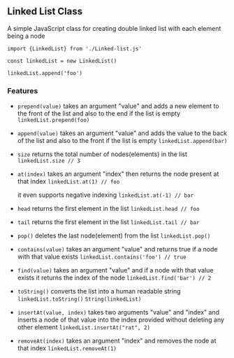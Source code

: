 ## Linked List Class 

A simple JavaScript class for creating double linked list with each element being a node

`import {LinkedList} from './Linked-list.js'`

`const linkedList = new LinkedList()`

`linkedList.append('foo')`

### Features

- `prepend(value)` takes an argument "value" and adds a new element to the front of the list and also to the end if the list is empty
  `linkedList.prepend(foo)`
  
- `append(value)` takes an argument "value" and adds the value to the back of the list and also to the front if the list is empty
  `linkedList.append(bar)`
  
- `size` returns the total number of nodes(elements) in the list
  `linkedList.size // 3`
  
- `at(index)` takes an argument "index" then returns the node present at that index
  `linkedList.at(1) // foo `

  it even supports negative indexing
   `linkedList.at(-1) // bar `
  
- `head` returns the first element in the list
  `linkedList.head // foo`

- `tail` returns the first element in the list
  `linkedList.tail // bar`

- `pop()` deletes the last node(element) from the list
  `linkedList.pop()`

- `contains(value)` takes an argument "value" and returns true if a node with that value exists
  `linkedList.contains('foo') // true`

- `find(value)` takes an argument "value" and if a node with that value exists it returns the index of the node
  `linkedList.find('bar') // 2`

- `toString()` converts the list into a human readable string
  `linkedList.toString()`
  `String(linkedList)`

- `insertAt(value, index)` takes two arguments "value" and "index" and inserts a node of that value into the index provided without deleting any other element
  `linkedList.insertAt("rat", 2)`

- `removeAt(index)` takes an argument "index" and removes the node at that index
  `linkedList.removeAt(1)`
